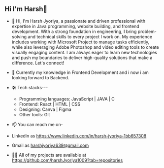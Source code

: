 ## Hi I'm Harsh👋

- 🔭 Hi, I'm Harsh Jyoriya, a passionate and driven professional with expertise in Java programming, website building, and frontend development. With a strong foundation in engineering, I bring problem-solving and technical skills to every project I work on. My experience includes working with Microsoft Project to manage tasks efficiently, while also leveraging Adobe Photoshop and video editing tools to create visually engaging content. I am always eager to learn new technologies and push my boundaries to deliver high-quality solutions that make a difference. Let's connect!

- 🌱 Currently my knowledge in Frontend Development and i now i am looking forward to Backend. 

- 🛠️ Tech stacks---
  - Programming languages: JavaScript | JAVA | C
  - Frontend: React | HTML | CSS
  - Designing: Canva | Figma
  - Other tools: Git

- 📫 You can reach me on-
-  LinkedIn as https://www.linkedin.com/in/harsh-jyoriya-1bb657308
-  Gmail as harshjyoriya639@gmail.com

- 👨‍💻 All of my projects are available at https://github.com/harshJyoriya1009?tab=repositories


